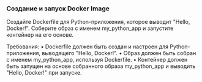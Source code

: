 
### Создание и запуск Docker Image

Создайте Dockerfile для Python-приложения, которое выводит "Hello, Docker!". Соберите образ с именем my_python_app и запустите контейнер на его основе.

Требования:
•	Dockerfile должен быть создан и настроен для Python-приложения, выводящего "Hello, Docker!".
•	Образ должен быть собран с именем my_python_app, используя Dockerfile.
•	Контейнер должен быть запущен на основе собранного образа my_python_app и выводить "Hello, Docker!" при запуске.